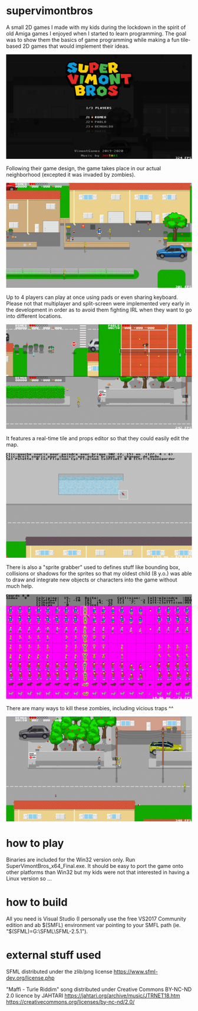 # supervimontbros

A small 2D games I made with my kids during the lockdown in the spirit of old Amiga games I enjoyed when I started to learn programming. The goal was to show them the basics of game programming while making a fun tile-based 2D games that would implement their ideas.

![Title](img/title.png?raw=true "Title")


Following their game design, the game takes place in our actual neighborhood (excepted it was invaded by zombies).

![House](img/house.png?raw=true "House")


Up to 4 players can play at once using pads or even sharing keyboard. Please not that multiplayer and split-screen were implemented very early in the development in order as to avoid them fighting IRL when they want to go into different locations.

![3Players](img/3players.png?raw=true "3 Players")


It features a real-time tile and props editor so that they could easily edit the map.

![Tiles](img/tiles.png?raw=true "Tiles Editor")


There is also a "sprite grabber" used to defines stuff like bounding box, collisions or shadows for the sprites so that my oldest child (8 y.o.) was able to draw and integrate new objects or characters into the game without much help.

![Sprites](img/sprites.png?raw=true "Sprites Editor")


There are many ways to kill these zombies, including vicious traps ^^

![Trap](img/itsatrap.png?raw=true "Trap")


# how to play

Binaries are included for the Win32 version only. Run SuperVimontBros_x64_Final.exe. 
It should be easy to port the game onto other platforms than Win32 but my kids were not that interested in having a Linux version so ...


# how to build

All you need is Visual Studio (I personally use the free VS2017 Community edition and ab $(SMFL) environment var pointing to your SMFL path (ie. "$(SFML)=G:\SFML\SFML-2.5.1").

# external stuff used

SFML distributed under the zlib/png license
https://www.sfml-dev.org/license.php

"Maffi - Turle Riddim" song distributed under Creative Commons BY-NC-ND 2.0 licence by JAHTARI
https://jahtari.org/archive/music/JTRNET18.htm
https://creativecommons.org/licenses/by-nc-nd/2.0/
 

